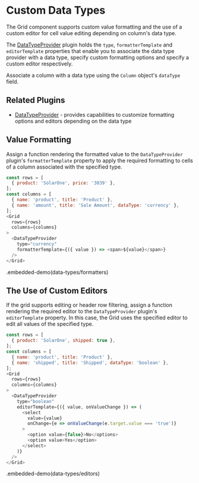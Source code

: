 # Custom Data Types

The Grid component supports custom value formatting and the use of a custom editor for cell value editing depending on column's data type.

The [DataTypeProvider](../reference/data-type-provider.md) plugin holds the `type`, `formatterTemplate` and `editorTemplate` properties that enable you to associate the data type provider with a data type, specify custom formatting options and specify a custom editor respectively.

Associate a column with a data type using the `Column` object's `dataType` field.

## Related Plugins

- [DataTypeProvider](../reference/data-type-provider.md) - provides capabilities to customize formatting options and editors depending on the data type

## Value Formatting

Assign a function rendering the formatted value to the `DataTypeProvider` plugin's `formatterTemplate` property to apply the required formatting to cells of a column associated with the specified type.

```js
const rows = [
  { product: 'SolarOne', price: '3039' },
];
const columns = [
  { name: 'product', title: 'Product' },
  { name: 'amount', title: 'Sale Amount', dataType: 'currency' },
];
<Grid
  rows={rows}
  columns={columns}
>
  <DataTypeProvider
    type="currency"
    formatterTemplate={({ value }) => <span>${value}</span>}
  />
</Grid>
```

.embedded-demo(data-types/formatters)

## The Use of Custom Editors

If the grid supports editing or header row filtering, assign a function rendering the required editor to the `DataTypeProvider` plugin's `editorTemplate` property. In this case, the Grid uses the specified editor to edit all values of the specified type.

```js
const rows = [
  { product: 'SolarOne', shipped: true },
];
const columns = [
  { name: 'product', title: 'Product' },
  { name: 'shipped', title: 'Shipped', dataType: 'boolean' },
];
<Grid
  rows={rows}
  columns={columns}
>
  <DataTypeProvider
    type="boolean"
    editorTemplate={({ value, onValueChange }) => (
      <select
        value={value}
        onChange={e => onValueChange(e.target.value === 'true')}
      >
        <option value={false}>No</options>
        <option value>Yes</option>
      </select>
    )}
  />
</Grid>
```

.embedded-demo(data-types/editors)
